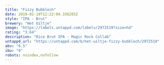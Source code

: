 ```yaml
---
title: "Fizzy Bubblech"
date: 2019-02-10T12:22:04.336285Z
style: "IPA - Brut"
brewery: "Het Uiltje"
image: "https://labels.untappd.com/labels/2972519?size=hd"
rating: "3.64"
description: "Rice Brut IPA - Magic Rock Collab"
untappd_url: "https://untappd.com/b/het-uiltje-fizzy-bubblech/2972519"
abv: "6.5"
ibu: "0"
robots: noindex,nofollow
---
```

